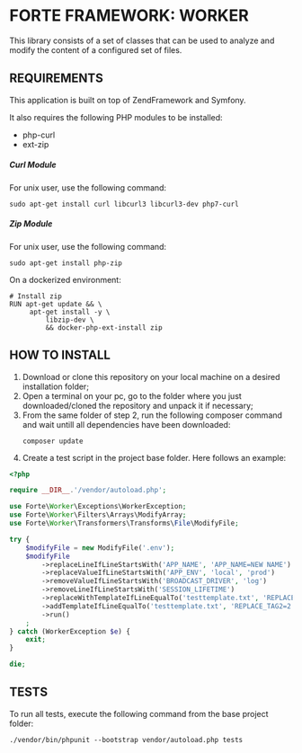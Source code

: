 # FORTE FRAMEWORK: WORKER

This library consists of a set of classes that can be used to 
analyze and modify the content of a configured set of files.

## REQUIREMENTS

This application is built on top of ZendFramework and Symfony.

It also requires the following PHP modules to be installed:

- php-curl
- ext-zip

##### Curl Module

For unix user, use the following command: 
```
sudo apt-get install curl libcurl3 libcurl3-dev php7-curl
```

##### Zip Module

For unix user, use the following command: 
```
sudo apt-get install php-zip
```

On a dockerized environment:
```
# Install zip
RUN apt-get update && \
     apt-get install -y \
         libzip-dev \
         && docker-php-ext-install zip
```

## HOW TO INSTALL

1. Download or clone this repository on your local machine on a desired 
installation folder;
2. Open a terminal on your pc, go to the folder where you just downloaded/cloned the repository and 
 unpack it if necessary;
3. From the same folder of step 2, run the following composer command and wait untill all dependencies 
have been downloaded:
    ```
    composer update
    ```
4. Create a test script in the project base folder. Here follows an example:
```php
<?php

require __DIR__.'/vendor/autoload.php';

use Forte\Worker\Exceptions\WorkerException;
use Forte\Worker\Filters\Arrays\ModifyArray;
use Forte\Worker\Transformers\Transforms\File\ModifyFile;

try {
    $modifyFile = new ModifyFile('.env');
    $modifyFile
        ->replaceLineIfLineStartsWith('APP_NAME', 'APP_NAME=NEW NAME')
        ->replaceValueIfLineStartsWith('APP_ENV', 'local', 'prod')
        ->removeValueIfLineStartsWith('BROADCAST_DRIVER', 'log')
        ->removeLineIfLineStartsWith('SESSION_LIFETIME')
        ->replaceWithTemplateIfLineEqualTo('testtemplate.txt', 'REPLACE_TAG=1')
        ->addTemplateIfLineEqualTo('testtemplate.txt', 'REPLACE_TAG2=2')
        ->run()
    ;
} catch (WorkerException $e) {
    exit;
}

die;
```
## TESTS

To run all tests, execute the following command from the base project folder:

```
./vendor/bin/phpunit --bootstrap vendor/autoload.php tests
```
